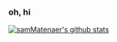 ### oh, hi 

[![samMatenaer's github stats](https://github-readme-stats.vercel.app/api?username=samMatenaer)](https://github.com/anuraghazra/github-readme-stats)
<!--
**samMatenaer/samMatenaer** is a ✨ _special_ ✨ repository because its `README.md` (this file) appears on your GitHub profile.

Here are some ideas to get you started:

- 🔭 I’m currently working on ...
- 🌱 I’m currently learning ...
- 👯 I’m looking to collaborate on ...
- 🤔 I’m looking for help with ...
- 💬 Ask me about ...
- 📫 How to reach me: ...
- 😄 Pronouns: ...
- ⚡ Fun fact: ...
-->
